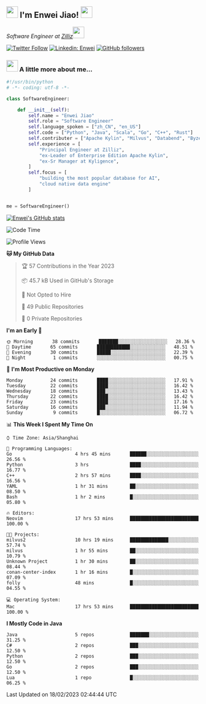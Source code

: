 <h2><img src="https://emojis.slackmojis.com/emojis/images/1531849430/4246/blob-sunglasses.gif?1531849430" width="30"/> I'm  Enwei Jiao! <img src="https://media.giphy.com/media/juBt25nT1KGys/giphy.gif" width=30> </h2>
<!-- <img align='right' src="https://media.giphy.com/media/M9gbBd9nbDrOTu1Mqx/giphy.gif" width="230"> -->
<p><em>Software Engineer at <a href="https://zilliz.com/">Zilliz</a><img src="https://media.giphy.com/media/WUlplcMpOCEmTGBtBW/giphy.gif" width="30"></em></p>

[![Twitter Follow](https://img.shields.io/twitter/follow/misteranmol?label=Follow)](https://twitter.com/intent/follow?screen_name=EnweiJiao)
[![Linkedin: Enwei](https://img.shields.io/badge/-enwei-blue?style=&logo=Linkedin&logoColor=white&link=https://www.linkedin.com/in/enwei-jiao-41192a97)](https://www.linkedin.com/in/enwei-jiao-41192a97/)
[![GitHub followers](https://img.shields.io/github/followers/jiaoew1991?label=Follow&style=social)](https://github.com/jiaoew1991)


### <img src="https://media.giphy.com/media/VgCDAzcKvsR6OM0uWg/giphy.gif" width="30"> A little more about me...  

```python
#!/usr/bin/python
# -*- coding: utf-8 -*-

class SoftwareEngineer:

    def __init__(self):
        self.name = "Enwei Jiao"
        self.role = "Software Engineer"
        self.language_spoken = ["zh_CN", "en_US"]
        self.code = ["Python", "Java", "Scala", "Go", "C++", "Rust"]
        self.contributer = ["Apache Kylin", "Milvus", "Databend", "Byzer-Lang"]
        self.experience = [
            "Principal Engineer at Zilliz",
            "ex-Leader of Enterprise Edition Apache Kylin",
            "ex-Sr Manager at Kyligence",
        ]
        self.focus = [
            "building the most popular database for AI",
            "cloud native data engine"
        ]


me = SoftwareEngineer()
```

[![Enwei's GitHub stats](https://github-readme-stats.vercel.app/api?username=jiaoew1991&count_private=true&show_icons=true)](https://github.com/jiaoew1991/jiaoew1991)

<!-- [![Top Langs](https://github-readme-stats.vercel.app/api/top-langs/?username=jiaoew1991&layout=compact)](https://github.com/jiaoew1991/jiaoew1991) -->

<!--START_SECTION:waka-->
![Code Time](http://img.shields.io/badge/Code%20Time-517%20hrs%2041%20mins-blue)

![Profile Views](http://img.shields.io/badge/Profile%20Views-2-blue)

**🐱 My GitHub Data** 

> 🏆 57 Contributions in the Year 2023
 > 
> 📦 45.7 kB Used in GitHub's Storage 
 > 
> 🚫 Not Opted to Hire
 > 
> 📜 49 Public Repositories 
 > 
> 🔑 0 Private Repositories  
 > 
**I'm an Early 🐤** 

```text
🌞 Morning       38 commits       ███████░░░░░░░░░░░░░░░░░░   28.36 % 
🌆 Daytime       65 commits       ████████████░░░░░░░░░░░░░   48.51 % 
🌃 Evening       30 commits       █████░░░░░░░░░░░░░░░░░░░░   22.39 % 
🌙 Night          1 commits       ░░░░░░░░░░░░░░░░░░░░░░░░░   00.75 % 

```
📅 **I'm Most Productive on Monday** 

```text
Monday          24 commits       ████░░░░░░░░░░░░░░░░░░░░░   17.91 % 
Tuesday         22 commits       ████░░░░░░░░░░░░░░░░░░░░░   16.42 % 
Wednesday       18 commits       ███░░░░░░░░░░░░░░░░░░░░░░   13.43 % 
Thursday        22 commits       ████░░░░░░░░░░░░░░░░░░░░░   16.42 % 
Friday          23 commits       ████░░░░░░░░░░░░░░░░░░░░░   17.16 % 
Saturday        16 commits       ███░░░░░░░░░░░░░░░░░░░░░░   11.94 % 
Sunday           9 commits       █░░░░░░░░░░░░░░░░░░░░░░░░   06.72 % 

```


📊 **This Week I Spent My Time On** 

```text
⌚︎ Time Zone: Asia/Shanghai

💬 Programming Languages: 
Go                       4 hrs 45 mins       ██████░░░░░░░░░░░░░░░░░░░   26.56 % 
Python                   3 hrs               ████░░░░░░░░░░░░░░░░░░░░░   16.77 % 
C++                      2 hrs 57 mins       ████░░░░░░░░░░░░░░░░░░░░░   16.56 % 
YAML                     1 hr 31 mins        ██░░░░░░░░░░░░░░░░░░░░░░░   08.50 % 
Bash                     1 hr 2 mins         █░░░░░░░░░░░░░░░░░░░░░░░░   05.80 % 

🔥 Editors: 
Neovim                   17 hrs 53 mins      █████████████████████████   100.00 % 

🐱‍💻 Projects: 
milvus2                  10 hrs 19 mins      ██████████████░░░░░░░░░░░   57.74 % 
milvus                   1 hr 55 mins        ██░░░░░░░░░░░░░░░░░░░░░░░   10.79 % 
Unknown Project          1 hr 30 mins        ██░░░░░░░░░░░░░░░░░░░░░░░   08.44 % 
conan-center-index       1 hr 16 mins        █░░░░░░░░░░░░░░░░░░░░░░░░   07.09 % 
folly                    48 mins             █░░░░░░░░░░░░░░░░░░░░░░░░   04.55 % 

💻 Operating System: 
Mac                      17 hrs 53 mins      █████████████████████████   100.00 % 

```

**I Mostly Code in Java** 

```text
Java                     5 repos             ███████░░░░░░░░░░░░░░░░░░   31.25 % 
C#                       2 repos             ███░░░░░░░░░░░░░░░░░░░░░░   12.50 % 
Python                   2 repos             ███░░░░░░░░░░░░░░░░░░░░░░   12.50 % 
Go                       2 repos             ███░░░░░░░░░░░░░░░░░░░░░░   12.50 % 
Lua                      1 repo              █░░░░░░░░░░░░░░░░░░░░░░░░   06.25 % 

```



 Last Updated on 18/02/2023 02:44:44 UTC
<!--END_SECTION:waka-->
